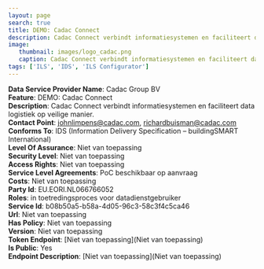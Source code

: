 ```yaml
---
layout: page
search: true
title: DEMO: Cadac Connect
description: Cadac Connect verbindt informatiesystemen en faciliteert data logistiek op veilige manier.
image:
   thumbnail: images/logo_cadac.png
   caption: Cadac Connect verbindt informatiesystemen en faciliteert data logistiek op veilige manier.
tags: ['ILS', 'IDS', 'ILS Configurator']
---
```


<b>Data Service Provider Name</b>: Cadac Group BV  
<b>Feature</b>: DEMO: Cadac Connect  
<b>Description</b>: Cadac Connect verbindt informatiesystemen en faciliteert data logistiek op veilige manier.  
<b>Contact Point</b>: johnlimpens@cadac.com, richardbuisman@cadac.com  
<b>Conforms To</b>: IDS (Information Delivery Specification – buildingSMART International)  
<b>Level Of Assurance</b>: Niet van toepassing  
<b>Security Level</b>: Niet van toepassing  
<b>Access Rights</b>: Niet van toepassing  
<b>Service Level Agreements</b>: PoC beschikbaar op aanvraag  
<b>Costs</b>: Niet van toepassing  
<b>Party Id</b>: EU.EORI.NL066766052  
<b>Roles</b>: in toetredingsproces voor datadienstgebruiker  
<b>Service Id</b>: b08b50a5-b58a-4d05-96c3-58c3f4c5ca46  
<b>Url</b>: Niet van toepassing  
<b>Has Policy</b>: Niet van toepassing  
<b>Version</b>: Niet van toepassing  
<b>Token Endpoint</b>: [Niet van toepassing](Niet van toepassing)  
<b>Is Public</b>: Yes  
<b>Endpoint Description</b>: [Niet van toepassing](Niet van toepassing)  

